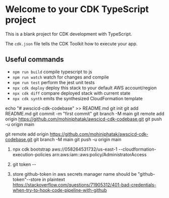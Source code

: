 # Welcome to your CDK TypeScript project

This is a blank project for CDK development with TypeScript.

The `cdk.json` file tells the CDK Toolkit how to execute your app.

## Useful commands

* `npm run build`   compile typescript to js
* `npm run watch`   watch for changes and compile
* `npm run test`    perform the jest unit tests
* `npx cdk deploy`  deploy this stack to your default AWS account/region
* `npx cdk diff`    compare deployed stack with current state
* `npx cdk synth`   emits the synthesized CloudFormation template

echo "# awscicd-cdk-codebase" >> README.md
git init
git add README.md
git commit -m "first commit"
git branch -M main
git remote add origin https://github.com/mohiniphatak/awscicd-cdk-codebase.git
git push -u origin main

git remote add origin https://github.com/mohiniphatak/awscicd-cdk-codebase.git
git branch -M main
git push -u origin main

1. npx cdk bootstrap aws://058264531732/us-east-1 --cloudformation-execution-policies arn:aws:iam::aws:policy/AdministratorAccess

2. git token --

3. store github-token in aws secrets manager  name should be "github-token"--store in plaintext
https://stackoverflow.com/questions/71905312/401-bad-credentials-when-try-to-hook-code-pipeline-with-github